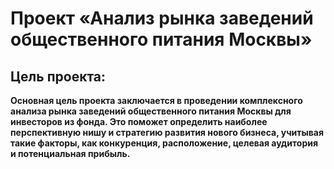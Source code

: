 # Проект «Анализ рынка заведений общественного питания Москвы»

## Цель проекта:
**Основная цель проекта заключается в проведении комплексного анализа рынка заведений общественного питания Москвы для инвесторов из фонда. Это поможет определить наиболее перспективную нишу и стратегию развития нового бизнеса, учитывая такие факторы, как конкуренция, расположение, целевая аудитория и потенциальная прибыль.**
